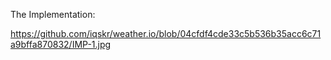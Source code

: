 The Implementation:


https://github.com/iqskr/weather.io/blob/04cfdf4cde33c5b536b35acc6c71a9bffa870832/IMP-1.jpg
